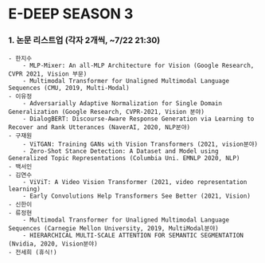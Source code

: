 # E-DEEP SEASON 3

### 1. 논문 리스트업 (각자 2개씩, ~7/22 21:30)
   
    - 한지수
        - MLP-Mixer: An all-MLP Architecture for Vision (Google Research, CVPR 2021, Vision 부문)
        - Multimodal Transformer for Unaligned Multimodal Language Sequences (CMU, 2019, Multi-Modal)
    - 이유정
        - Adversarially Adaptive Normalization for Single Domain Generalization (Google Research, CVPR-2021, Vision 분야)
        - DialogBERT: Discourse-Aware Response Generation via Learning to Recover and Rank Utterances (NaverAI, 2020, NLP분야)
    - 구재원
        - ViTGAN: Training GANs with Vision Transformers (2021, vision분야) 
        - Zero-Shot Stance Detection: A Dataset and Model using Generalized Topic Representations (Columbia Uni. EMNLP 2020, NLP)
    - 백서인
    - 김연수
        - ViViT: A Video Vision Transformer (2021, video representation learning)
        - Early Convolutions Help Transformers See Better (2021, Vision)
    - 신한이
    - 류정현
        - Multimodal Transformer for Unaligned Multimodal Language Sequences (Carnegie Mellon University, 2019, MultiModal분야)
        - HIERARCHICAL MULTI-SCALE ATTENTION FOR SEMANTIC SEGMENTATION (Nvidia, 2020, Vision분야)    
    - 전세희 (휴식!)


